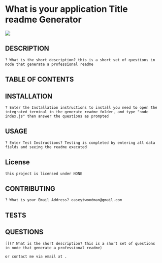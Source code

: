 #  What is your application Title readme Generator
  <img src="https://img.shields.io/badge/license-NONE-blue.svg">
   
  ## DESCRIPTION
    ? What is the short description? this is a short set of questions in node that generate a professional readme
  ## TABLE OF CONTENTS

  ## INSTALLATION
    ? Enter the Installation instructions to install you need to open the integrated terminal in the generate readme folder, and type "node index.js" then answer the questions as prompted

  ## USAGE
    ? Enter Test Instructions? Testing is completed by entering all data fields and seeing the readme executed

  
  
  ## License
    this project is licensed under NONE


  ## CONTRIBUTING
    ? What is your Email Address? caseytwoodman@gmail.com

  ## TESTS
    

  ## QUESTIONS
    [](? What is the short description? this is a short set of questions in node that generate a professional readme)

    or contact me via email at .
